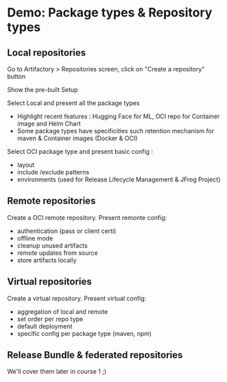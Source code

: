 # Demo: Package types & Repository types

## Local repositories

Go to Artifactory > Repositories screen, click on "Create a repository" button

Show the pre-built Setup

Select Local and present all the package types

+ Highlight recent features : Hugging Face for ML, OCI repo for Container image and Helm Chart
+ Some package types have specificities such retention mechanism for maven & Container images (Docker & OCI)

Select OCI package type and present basic config :

+ layout
+ include /exclude patterns
+ environments (used for Release Lifecycle Management & JFrog Project)

## Remote repositories

Create a OCI remote repository. Present remonte config:

+ authentication (pass or client certi)
+ offline mode
+ cleanup unused artifacts
+ remote updates from source
+ store artifacts locally

## Virtual repositories

Create a virtual repository. Present virtual config:

+ aggregation of local and remote
+ set order per repo type
+ default deployment
+ specific config per package type (maven, npm)

## Release Bundle & federated repositories

We'll cover them later in course 1 ;)
